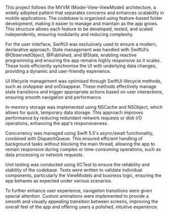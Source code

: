 This project follows the MVVM (Model-View-ViewModel) architecture, a widely adopted pattern that separates concerns and enhances scalability in mobile applications. The codebase is organised using feature-based folder development, making it easier to manage and maintain as the app grows. This structure allows each feature to be developed, tested, and scaled independently, ensuring modularity and reducing complexity.

For the user interface, SwiftUI was exclusively used to ensure a modern, declarative approach. State management was handled with SwiftUI’s @ObservedObject, @Published, and @State, enabling reactive programming and ensuring the app remains highly responsive as it scales. These tools efficiently synchronise the UI with underlying data changes, providing a dynamic and user-friendly experience.

UI lifecycle management was optimised through SwiftUI lifecycle methods, such as onAppear and onDisappear. These methods effectively manage state transitions and trigger appropriate actions based on user interactions, ensuring smooth navigation and performance.

In-memory storage was implemented using NSCache and NSObject, which allows for quick, temporary data storage. This approach improves performance by reducing redundant network requests or disk I/O operations, enhancing the app's responsiveness.

Concurrency was managed using Swift 5.5's async/await functionality, combined with DispatchQueue. This ensured efficient handling of background tasks without blocking the main thread, allowing the app to remain responsive during complex or time-consuming operations, such as data processing or network requests.

Unit testing was conducted using XCTest to ensure the reliability and stability of the codebase. Tests were written to validate individual components, particularly the ViewModels and business logic, ensuring the app behaves as expected under various scenarios.

To further enhance user experience, navigation transitions were given special attention. Custom animations were implemented to provide a smooth and visually appealing transition between screens, improving the overall feel of the app and offering users a polished, intuitive experience.
